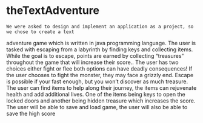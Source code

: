 # theTextAdventure

	We were asked to design and implement an application as a project, so we chose to create a text 
adventure game which is written in java programming language.  The user is tasked with escaping from a 
labyrinth by finding keys and collecting items.  While the goal is to escape, points are earned by
collecting “treasures” throughout the game that will increase their score.. The user has two choices
either fight or flee both options can have deadly consequences!  If the user chooses to fight the
monster, they may face a grizzly end. Escape is possible if your fast enough, but you won’t discover 
as much treasure. The user can find items to help along their journey, the items can rejuvenate health
and add additional lives. One of the items being keys to open the locked doors and another being
hidden treasure which increases the score. The user will be able to save and load game, the user
will also be able to save the high score